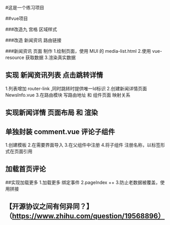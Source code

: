 #这是一个练习项目

##vue项目

###改造九 宫格 区域样式

###改造 新闻资讯 路由链接

###新闻资讯 页面 制作
1.绘制页面，使用 MUI 的 media-list.html 
2.使用 vue-resource 获取数据
3.渲染真实数据

## 实现 新闻资讯列表 点击跳转详情
1.列表增加 router-link ,同时跳转时提供唯一Id标识
2.创建新闻详情页面 NewsInfo.vue
3.在路由模块 写路由地址 和 组件页面 映射关系

## 实现新闻详情 页面布局 和 渲染

## 单独封装 comment.vue 评论子组件
1.创建模板
2.在需要界面导入
3.在父组件中注册
4.将子组件 注册名称，以标签形式在页面引用

## 加载首页评论

##实现加载更多
1.加载更多 绑定事件
2.pageIndex ++
3.防止老数据被覆盖，使用拼接
## 【开源协议之间有何异同？】（https://www.zhihu.com/question/19568896）
